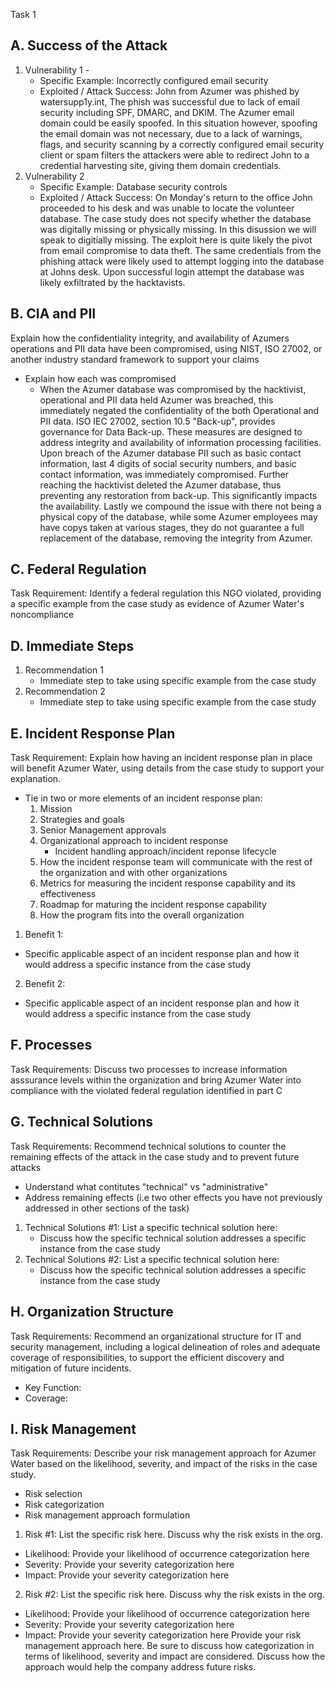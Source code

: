 Task 1 
## A. Success of the Attack
1. Vulnerability 1 -
    - Specific Example: Incorrectly configured email security 
    - Exploited / Attack Success: John from Azumer was phished by watersupp1y.int, The phish was successful due to lack of email security including SPF, DMARC, and DKIM. The Azumer email domain could be easily spoofed. In this situation however, spoofing the email domain was not necessary, due to a lack of warnings, flags, and security scanning by a correctly configured email security client or spam filters the attackers were able to redirect John to a credential harvesting site, giving them domain credentials. 
2. Vulnerability 2 
    - Specific Example: Database security controls 
    - Exploited / Attack Success: On Monday's return to the office John proceeded to his desk and was unable to locate the volunteer database. The case study does not specify whether the database was digitally missing or physically missing. In this disussion we will speak to digitially missing. The exploit here is quite likely the pivot from email compromise to data theft. The same credentials from the phishing attack were likely used to attempt logging into the database at Johns desk. Upon successful login attempt the database was likely exfiltrated by the hacktavists. 
    
## B. CIA and PII 
Explain how the confidentiality integrity, and availability of Azumers operations and PII data have been compromised, using NIST, ISO 27002, or another industry standard framework to support your claims 
-   Explain how each was compromised
    - When the Azumer database was compromised by the hacktivist, operational and PII data held Azumer was breached, this immediately negated the confidentiality of the both Operational and PII data. ISO IEC 27002, section 10.5 "Back-up", provides governance for Data Back-up. These measures are designed to address integrity and availability of information processing facilities. Upon breach of the Azumer database PII such as basic contact information, last 4 digits of social security numbers, and basic contact information, was immediately compromised. Further reaching the hacktivist deleted the Azumer database, thus preventing any restoration from back-up. This significantly impacts the availability. Lastly we compound the issue with there not being a physical copy of the database, while some Azumer employees may have copys taken at various stages, they do not guarantee a full replacement of the database, removing the integrity from Azumer. 

## C. Federal Regulation
Task Requirement: Identify a federal regulation this NGO violated, providing a specific example from the case study as evidence of Azumer Water's noncompliance 
## D. Immediate Steps 
1. Recommendation 1 
    - Immediate step to take using specific example from the case study
2. Recommendation 2
    - Immediate step to take using specific example from the case study
## E. Incident Response Plan
Task Requirement: Explain how having an incident response plan in place will benefit Azumer Water, using details from the case study to support your explanation. 
- Tie in two or more elements of an incident response plan: 
    1. Mission
    2. Strategies and goals
    3. Senior Management approvals
    4. Organizational approach to incident response
        - Incident handling approach/incident reponse lifecycle
    5. How the incident response team will communicate with the rest of the organization and with other organizations 
    6. Metrics for measuring the incident response capability and its effectiveness
    7. Roadmap for maturing the incident response capability
    8. How the program fits into the overall organization
1. Benefit 1:
-    Specific applicable aspect of an incident response plan and how it would address a specific instance from the case study
2. Benefit 2: 
-    Specific applicable aspect of an incident response plan and how it would address a specific instance from the case study
## F. Processes 
Task Requirements: Discuss two processes to increase information asssurance levels within the organization and bring Azumer Water into compliance with the violated federal regulation identified in part C
## G. Technical Solutions
Task Requirements: Recommend technical solutions to counter the remaining effects of the attack in the case study and to prevent future attacks
- Understand what contitutes "technical" vs "administrative"
- Address remaining effects (i.e two other effects you have not previously addressed in other sections of the task)
1. Technical Solutions #1: List a specific technical solution here: 
    - Discuss how the specific technical solution addresses a specific instance from the case study
2. Technical Solutions #2: List a specific technical solution here: 
    - Discuss how the specific technical solution addresses a specific instance from the case study
## H. Organization Structure
Task Requirements: Recommend an organizational structure for IT and security management, including a logical delineation of roles and adequate coverage of responsibilities, to support the efficient discovery and mitigation of future incidents.
- Key Function:
- Coverage: 
## I. Risk Management
Task Requirements: Describe your risk management approach for Azumer Water based on the likelihood, severity, and impact of the risks in the case study.
- Risk selection
- Risk categorization
- Risk management approach formulation
1. Risk #1: List the specific risk here. Discuss why the risk exists in the org.
- Likelihood: Provide your likelihood of occurrence categorization here
- Severity: Provide your severity categorization here
- Impact: Provide your severity categorization here
2. Risk #2: List the specific risk here. Discuss why the risk exists in the org.
- Likelihood: Provide your likelihood of occurrence categorization here
- Severity: Provide your severity categorization here
- Impact: Provide your severity categorization here
Provide your risk management approach here.  Be sure to discuss how categorization in terms of likelihood, severity and impact are considered. Discuss how the approach would help the company address future risks.
